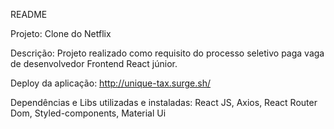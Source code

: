 README

Projeto: 
Clone do Netflix

Descrição: 
Projeto realizado como requisito do processo seletivo paga vaga de desenvolvedor Frontend React júnior.

Deploy da aplicação:
http://unique-tax.surge.sh/

Dependências e Libs utilizadas e instaladas:
React JS, Axios, React Router Dom, Styled-components, Material Ui
